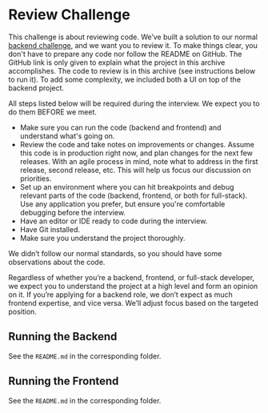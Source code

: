 # Review Challenge

This challenge is about reviewing code. We’ve built a solution to our normal [backend challenge](https://github.com/coveo/backend-coding-challenge), and we want you to review it. To make things clear, you don't have to prepare any code nor follow the README on GitHub. The GitHub link is only given to explain what the project in this archive accomplishes. The code to review is in this archive (see instructions below to run it). To add some complexity, we included both a UI on top of the backend project.

All steps listed below will be required during the interview. We expect you to do them BEFORE we meet.

- Make sure you can run the code (backend and frontend) and understand what's going on.
- Review the code and take notes on improvements or changes. Assume this code is in production right now, and plan changes for the next few releases. With an agile process in mind, note what to address in the first release, second release, etc. This will help us focus our discussion on priorities.
- Set up an environment where you can hit breakpoints and debug relevant parts of the code (backend, frontend, or both for full-stack). Use any application you prefer, but ensure you're comfortable debugging before the interview.
- Have an editor or IDE ready to code during the interview.
- Have Git installed.
- Make sure you understand the project thoroughly.

We didn’t follow our normal standards, so you should have some observations about the code.

Regardless of whether you’re a backend, frontend, or full-stack developer, we expect you to understand the project at a high level and form an opinion on it. If you’re applying for a backend role, we don’t expect as much frontend expertise, and vice versa. We’ll adjust focus based on the targeted position.

## Running the Backend

See the `README.md` in the corresponding folder.

## Running the Frontend

See the `README.md` in the corresponding folder.

